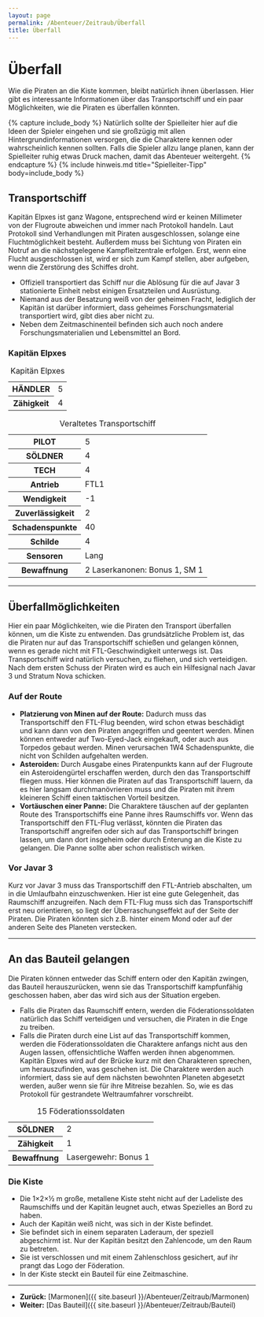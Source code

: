 ```yaml
---
layout: page
permalink: /Abenteuer/Zeitraub/Überfall
title: Überfall
---
```


# Überfall

Wie die Piraten an die Kiste kommen, bleibt natürlich ihnen überlassen. Hier gibt es interessante Informationen über das Transportschiff und ein paar Möglichkeiten, wie die Piraten es überfallen könnten.

{% capture include_body %}
Natürlich sollte der Spielleiter hier auf die Ideen der Spieler eingehen und sie großzügig mit allen Hintergrundinformationen versorgen, die die Charaktere kennen oder wahrscheinlich kennen sollten. Falls die Spieler allzu lange planen, kann der Spielleiter ruhig etwas Druck machen, damit das Abenteuer weitergeht.
{% endcapture %}
{% include hinweis.md title="Spielleiter-Tipp" body=include_body %}

## Transportschiff

Kapitän Elpxes ist ganz Wagone, entsprechend wird er keinen Millimeter von der Flugroute abweichen und immer nach Protokoll handeln. Laut Protokoll sind Verhandlungen mit Piraten ausgeschlossen, solange eine Fluchtmöglichkeit besteht. Außerdem muss bei Sichtung von Piraten ein Notruf an die nächstgelegene Kampfleitzentrale erfolgen. Erst, wenn eine Flucht ausgeschlossen ist, wird er sich zum Kampf stellen, aber aufgeben, wenn die Zerstörung des Schiffes droht.

- Offiziell transportiert das Schiff nur die Ablösung für die auf Javar 3 stationierte Einheit nebst einigen Ersatzteilen und Ausrüstung.
- Niemand aus der Besatzung weiß von der geheimen Fracht, lediglich der Kapitän ist darüber informiert, dass geheimes Forschungsmaterial transportiert wird, gibt dies aber nicht zu.
- Neben dem Zeitmaschinenteil befinden sich auch noch andere Forschungsmaterialien und Lebensmittel an Bord.

### Kapitän Elpxes

<table>
<caption>Kapitän Elpxes</caption>
<tbody>
<tr><th>HÄNDLER</th><td>5</td></tr>
<tr><th>Zähigkeit</th><td>4</td></tr>
</tbody>
</table>

<table>
<caption>Veraltetes Transportschiff</caption>
<tbody>
<tr><th>PILOT</th><td>5</td></tr>
<tr><th>SÖLDNER</th><td>4</td></tr>
<tr><th>TECH</th><td>4</td></tr>
<tr><th>Antrieb</th><td>FTL1</td></tr>
<tr><th>Wendigkeit</th><td>-1</td></tr>
<tr><th>Zuverlässigkeit</th><td>2</td></tr>
<tr><th>Schadenspunkte</th><td>40</td></tr>
<tr><th>Schilde</th><td>4</td></tr>
<tr><th>Sensoren</th><td>Lang</td></tr>
<tr><th>Bewaffnung</th><td>2 Laserkanonen: Bonus 1, SM 1</td></tr>
</tbody>
</table>

***

## Überfallmöglichkeiten

Hier ein paar Möglichkeiten, wie die Piraten den Transport überfallen können, um die Kiste zu entwenden. Das grundsätzliche Problem ist, das die Piraten nur auf das Transportschiff schießen und gelangen können, wenn es gerade nicht mit FTL-Geschwindigkeit unterwegs ist. Das Transportschiff wird natürlich versuchen, zu fliehen, und sich verteidigen. Nach dem ersten Schuss der Piraten wird es auch ein Hilfesignal nach Javar 3 und Stratum Nova schicken.

### Auf der Route

- **Platzierung von Minen auf der Route:** Dadurch muss das Transportschiff den FTL-Flug beenden, wird schon etwas beschädigt und kann dann von den Piraten angegriffen und geentert werden. Minen können entweder auf Two-Eyed-Jack eingekauft, oder auch aus Torpedos gebaut werden. Minen verursachen 1W4 Schadenspunkte, die nicht von Schilden aufgehalten werden.
- **Asteroiden:** Durch Ausgabe eines Piratenpunkts kann auf der Flugroute ein Asteroidengürtel erschaffen werden, durch den das Transportschiff fliegen muss. Hier können die Piraten auf das Transportschiff lauern, da es hier langsam durchmanövrieren muss und die Piraten mit ihrem kleineren Schiff einen taktischen Vorteil besitzen.
- **Vortäuschen einer Panne:** Die Charaktere täuschen auf der geplanten Route des Transportschiffs eine Panne ihres Raumschiffs vor. Wenn das Transportschiff den FTL-Flug verlässt, könnten die Piraten das Transportschiff angreifen oder sich auf das Transportschiff bringen lassen, um dann dort insgeheim oder durch Enterung an die Kiste zu gelangen. Die Panne sollte aber schon realistisch wirken.

### Vor Javar 3

Kurz vor Javar 3 muss das Transportschiff den FTL-Antrieb abschalten, um in die Umlaufbahn einzuschwenken. Hier ist eine gute Gelegenheit, das Raumschiff anzugreifen. Nach dem FTL-Flug muss sich das Transportschiff erst neu orientieren, so liegt der Überraschungseffekt auf der Seite der Piraten. Die Piraten könnten sich z.B. hinter einem Mond oder auf der anderen Seite des Planeten verstecken.

***

## An das Bauteil gelangen

Die Piraten können entweder das Schiff entern oder den Kapitän zwingen, das Bauteil herauszurücken, wenn sie das Transportschiff kampfunfähig geschossen haben, aber das wird sich aus der Situation ergeben.

- Falls die Piraten das Raumschiff entern, werden die Föderationssoldaten natürlich das Schiff verteidigen und versuchen, die Piraten in die Enge zu treiben.
- Falls die Piraten durch eine List auf das Transportschiff kommen, werden die Föderationssoldaten die Charaktere anfangs nicht aus den Augen lassen, offensichtliche Waffen werden ihnen abgenommen. Kapitän Elpxes wird auf der Brücke kurz mit den Charakteren sprechen, um herauszufinden, was geschehen ist. Die Charaktere werden auch informiert, dass sie auf dem nächsten bewohnten Planeten abgesetzt werden, außer wenn sie für ihre Mitreise bezahlen. So, wie es das Protokoll für gestrandete Weltraumfahrer vorschreibt.

<table>
<caption>15 Föderationssoldaten</caption>
<tbody>
<tr><th>SÖLDNER</th><td>2</td></tr>
<tr><th>Zähigkeit</th><td>1</td></tr>
<tr><th>Bewaffnung</th><td>Lasergewehr: Bonus 1</td></tr>
</tbody>
</table>

### Die Kiste

- Die 1×2×&frac12; m große, metallene Kiste steht nicht auf der Ladeliste des Raumschiffs und der Kapitän leugnet auch, etwas Spezielles an Bord zu haben.
- Auch der Kapitän weiß nicht, was sich in der Kiste befindet.
- Sie befindet sich in einem separaten Laderaum, der speziell abgeschirmt ist. Nur der Kapitän besitzt den Zahlencode, um den Raum zu betreten.
- Sie ist verschlossen und mit einem Zahlenschloss gesichert, auf ihr prangt das Logo der Föderation.
- In der Kiste steckt ein Bauteil für eine Zeitmaschine.

***

- **Zurück:** [Marmonen]({{ site.baseurl }}/Abenteuer/Zeitraub/Marmonen)
- **Weiter:** [Das Bauteil]({{ site.baseurl }}/Abenteuer/Zeitraub/Bauteil)
